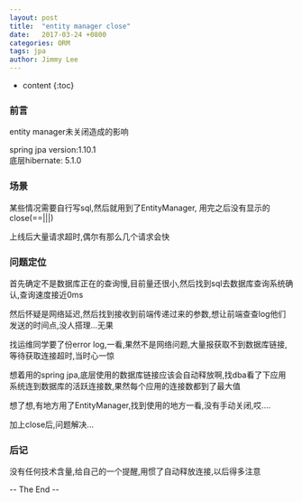 ```yaml
---
layout: post
title:  "entity manager close"
date:   2017-03-24 +0800
categories: ORM
tags: jpa
author: Jimmy Lee
---
```


* content
{:toc}

### 前言
entity manager未关闭造成的影响

spring jpa version:1.10.1  
底层hibernate: 5.1.0

### 场景
某些情况需要自行写sql,然后就用到了EntityManager, 用完之后没有显示的close(==|||)

上线后大量请求超时,偶尔有那么几个请求会快


### 问题定位
首先确定不是数据库正在的查询慢,目前量还很小,然后找到sql去数据库查询系统确认,查询速度接近0ms

然后怀疑是网络延迟,然后找到接收到前端传递过来的参数,想让前端查查log他们发送的时间点,没人搭理...无果

找运维同学要了份error log,一看,果然不是网络问题,大量报获取不到数据库链接,等待获取连接超时,当时心一惊

想着用的spring jpa,底层使用的数据库链接应该会自动释放啊,找dba看了下应用系统连到数据库的活跃连接数,果然每个应用的连接数都到了最大值

想了想,有地方用了EntityManager,找到使用的地方一看,没有手动关闭,哎....

加上close后,问题解决...

### 后记
没有任何技术含量,给自己的一个提醒,用惯了自动释放连接,以后得多注意

-- The End --
